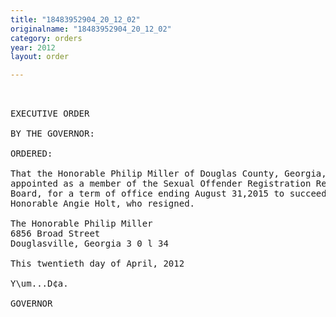 ```yaml
---
title: "18483952904_20_12_02"
originalname: "18483952904_20_12_02"
category: orders
year: 2012
layout: order

---
```

<pre>
 

EXECUTIVE ORDER

BY THE GOVERNOR:

ORDERED:

That the Honorable Philip Miller of Douglas County, Georgia, is
appointed as a member of the Sexual Offender Registration Review
Board, for a term of office ending August 31,2015 to succeed the
Honorable Angie Holt, who resigned.

The Honorable Philip Miller
6856 Broad Street
Douglasville, Georgia 3 0 l 34

This twentieth day of April, 2012

Y\um...D¢a.

GOVERNOR

</pre>
